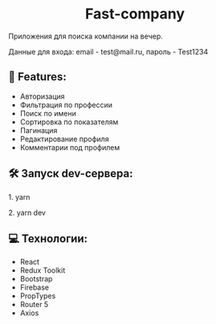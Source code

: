 
<h1 align="center" id="title">Fast-company</h1>

<p id="description">Приложения для поиска компании на вечер. </p>
<p id="description">Данные для входа: email - test@mail.ru, пароль - Test1234</p>

  
  
<h2>🧐 Features:</h2>



*   Авторизация
*   Фильтрация по профессии
*   Поиск по имени
*   Сортировка по показателям
*   Пагинация
*   Редактирование профиля
*   Комментарии под профилем

<h2>🛠️ Запуск dev-сервера:</h2>

<p>1. yarn</p>
<p>2. yarn dev</p>

  
  
<h2>💻 Технологии:</h2>



*   React
*   Redux Toolkit
*   Bootstrap
*   Firebase
*   PropTypes
*   Router 5
*   Axios
